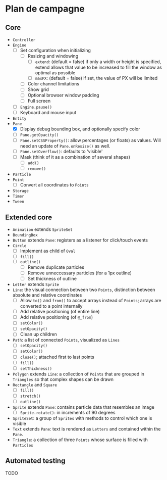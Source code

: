 # Plan de campagne

## Core

- `Controller`
- `Engine`
  - [ ] Set configuration when initializing
    - [ ] Resizing and windowing
      - [ ] `extend`: (default = false) if only a width or height is specified, extend allows that value to be increased to fill the window as optimal as possible
      - [ ] `maxPX`: (default = false) if set, the value of PX will be limited
    - [ ] Color channel limitations
    - [ ] Show grid
    - [ ] Optional browser window padding
    - [ ] Full screen
  - [ ] `Engine.pause()`
  - [ ] Keyboard and mouse input
- `Entity`
- `Pane`
  - [x] Display debug bounding box, and optionally specify color
  - [ ] `Pane.getOpacity()`
  - [ ] `Pane.setCSSProperty()`: allow percentages (or floats) as values. Will need an update of `Pane.onResize()` as well.
  - [ ] `Pane.setOverflow()`: defaults to 'visible'
  - [ ] Mask (think of it as a combination of several shapes)
    - [ ] `add()`
    - [ ] `remove()`
- `Particle`
- `Point`
  - [ ] Convert all coordinates to `Points`
- `Storage`
- `Timer`
- `Tween`

## Extended core

- `Animation` extends `SpriteSet`
- `BoundingBox`
- `Button` extends `Pane`: registers as a listener for click/touch events
- `Circle`
  - [ ] Implement as child of `Oval`
  - [ ] `fill()`
  - [ ] `outline()`
    - [ ] Remove duplicate particles
    - [ ] Remove unneccessary particles (for a 1px outline)
    - [ ] Set thickness of outline
- `Letter` extends `Sprite`
- `Line`: the visual connection between two `Points`, distinction between absolute and relative coordinates
  - [ ] Allow `to()` and `from()` to accept arrays instead of `Points`; arrays are converted to a point internally
  - [ ] Add relative positioning (of entire line)
  - [ ] Add relative positioning (of `@_from`)
  - [ ] `setColor()`
  - [ ] `setOpacity()`
  - [ ] Clean up children
- `Path`: a list of connected `Points`, visualized as `Lines`
  - [ ] `setOpacity()`
  - [ ] `setColor()`
  - [ ] `close()`; attached first to last points
  - [ ] `fill()`
  - [ ] `setThickness()`
- `Polygon` extends `Line`: a collection of `Points` that are grouped in `Triangles` so that complex shapes can be drawn
- `Rectangle` and `Square`
  - [ ] `fill()`
  - [ ] `stretch()`
  - [ ] `outline()`
- `Sprite` extends `Pane`: contains particle data that resembles an image
  - [ ] `Sprite.rotate()`: in increments of 90 degrees
- `SpriteSet`: a group of `Sprites` with methods to control which one is visible
- `Text` extends `Pane`: text is rendered as `Letters` and contained within the `Pane`.
- `Triangle`: a collection of three `Points` whose surface is filled with `Particles`

## Automated testing

TODO
